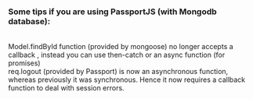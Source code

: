 <h3>Some tips if you are using PassportJS (with Mongodb database):</h3>
<br>
 Model.findById function (provided by mongoose) no longer accepts a callback , instead you can use then-catch or an async function (for promises)
<br>
 req.logout (provided by Passport) is now an asynchronous function, whereas previously it was synchronous. Hence it now requires a callback function to deal with session errors. 
